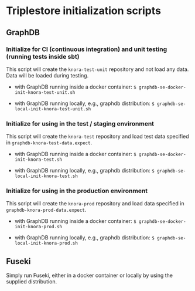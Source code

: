 # Triplestore initialization scripts

## GraphDB

### Initialize for CI (continuous integration) and unit testing (running tests inside sbt)

This script will create the ``knora-test-unit`` repository and not load any data. Data will be loaded during testing.

 - with GraphDB running inside a docker container:
 ```$ graphdb-se-docker-init-knora-test-unit.sh```

 - with GraphDB running locally, e.g., graphdb distribution:
 ```$ graphdb-se-local-init-knora-test-unit.sh ```


### Initialize for using in the test / staging environment

This script will create the ``knora-test`` repository and load test data specified in ``graphdb-knora-test-data.expect``.

 - with GraphDB running inside a docker container:
 ```$ graphdb-se-docker-init-knora-test.sh```

 - with GraphDB running locally, e.g., graphdb distribution:
 ```$ graphdb-se-local-init-knora-test.sh ```


### Initialize for using in the production environment

This script will create the ``knora-prod`` repository and load data specified in ``graphdb-knora-prod-data.expect``.

 - with GraphDB running inside a docker container:
 ```$ graphdb-se-docker-init-knora-prod.sh```

 - with GraphDB running locally, e.g., graphdb distribution:
 ```$ graphdb-se-local-init-knora-prod.sh ```


## Fuseki

Simply run Fuseki, either in a docker container or locally by using the supplied distribution.
